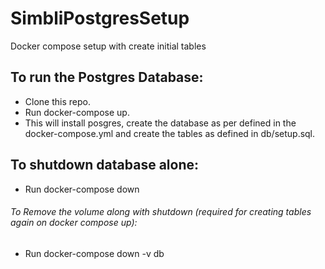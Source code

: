 # SimbliPostgresSetup
Docker compose setup with create initial tables

## To run the Postgres Database:
- Clone this repo.
- Run docker-compose up.
- This will install posgres, create the database as per defined in the docker-compose.yml and create the tables as defined in db/setup.sql.

## To shutdown database alone:
- Run docker-compose down

###### To Remove the volume along with shutdown (required for creating tables again on docker compose up):
- Run docker-compose down -v db


